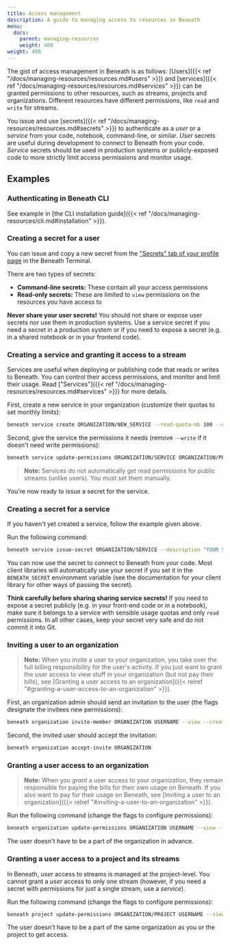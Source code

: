```yaml
---
title: Access management
description: A guide to managing access to resources in Beneath
menu:
  docs:
    parent: managing-resources
    weight: 400
weight: 400
---
```


The gist of access management in Beneath is as follows: [Users]({{< ref "/docs/managing-resources/resources.md#users" >}}) and [services]({{< ref "/docs/managing-resources/resources.md#services" >}}) can be granted permissions to other resources, such as streams, projects and organizations. Different resources have different permissions, like `read` and `write` for streams.

You issue and use [secrets]({{< ref "/docs/managing-resources/resources.md#secrets" >}}) to authenticate as a *user* or a *service* from your code, notebook, command-line, or similar. *User* secrets are useful during development to connect to Beneath from your code. *Service* secrets should be used in production systems or publicly-exposed code to more strictly limit access permissions and monitor usage.

## Examples

### Authenticating in Beneath CLI

See example in [the CLI installation guide]({{< ref "/docs/managing-resources/cli.md#installation" >}}).

### Creating a secret for a user

You can issue and copy a new secret from the ["Secrets" tab of your profile page](https://beneath.dev/-/redirects/secrets) in the Beneath Terminal.

There are two types of secrets:
- **Command-line secrets:** These contain all your access permissions
- **Read-only secrets:** These are limited to `view` permissions on the resources you have access to

**Never share your user secrets!** You should not share or expose user secrets nor use them in production systems. Use a service secret if you need a secret in a production system or if you need to expose a secret (e.g. in a shared notebook or in your frontend code).

### Creating a service and granting it access to a stream

Services are useful when deploying or publishing code that reads or writes to Beneath. You can control their access permissions, and monitor and limit their usage. Read ["Services"]({{< ref "/docs/managing-resources/resources.md#services" >}}) for more details.

First, create a new service in your organization (customize their quotas to set monthly limits):

```bash
beneath service create ORGANIZATION/NEW_SERVICE --read-quota-mb 100 --write-quota-mb 100
```

Second, give the service the permissions it needs (remove `--write` if it doesn't need write permissions):

```bash
beneath service update-permissions ORGANIZATION/SERVICE ORGANIZATION/PROJECT/STREAM --read --write 
```

> **Note:** Services do not automatically get read permissions for public streams (unlike users). You must set them manually.

You're now ready to issue a secret for the service.

### Creating a secret for a service

If you haven't yet created a service, follow the example given above.

Run the following command:

```bash
beneath service issue-secret ORGANIZATION/SERVICE --description "YOUR SECRET DESCRIPTION"
```

You can now use the secret to connect to Beneath from your code. Most client libraries will automatically use your secret if you set it in the `BENEATH_SECRET` environment variable (see the documentation for your client library for other ways of passing the secret).

**Think carefully before sharing sharing service secrets!** If you need to expose a secret publicly (e.g. in your front-end code or in a notebook), make sure it belongs to a service with sensible usage quotas and only `read` permissions. In all other cases, keep your secret very safe and do not commit it into Git.

### Inviting a user to an organization

> **Note:** When you *invite* a user to your organization, you take over the full billing responsibility for the user's activity. If you just want to grant the user access to view stuff in your organization (but not pay their bills), see [Granting a user access to an organization]({{< relref "#granting-a-user-access-to-an-organization" >}}).

First, an organization admin should send an invitation to the user (the flags designate the invitees new permissions):

```bash
beneath organization invite-member ORGANIZATION USERNAME --view --create --admin
```

Second, the invited user should accept the invitation:

```bash
beneath organization accept-invite ORGANIZATION
```

### Granting a user access to an organization

> **Note:** When you *grant* a user access to your organization, they remain responsible for paying the bills for their own usage on Beneath. If you also want to pay for their usage on Beneath, see [Inviting a user to an organization]({{< relref "#inviting-a-user-to-an-organization" >}}).

Run the following command (change the flags to configure permissions):

```bash
beneath organization update-permissions ORGANIZATION USERNAME --view --create --admin
```

The user doesn't have to be a part of the organization in advance.

### Granting a user access to a project and its streams

In Beneath, *user* access to streams is managed at the project-level. You cannot grant a *user* access to only one stream (however, if you need a secret with permissions for just a single stream, use a *service*). 

Run the following command (change the flags to configure permissions):

```bash
beneath project update-permissions ORGANIZATION/PROJECT USERNAME --view true --create true --admin true
```

The user doesn't have to be a part of the same organization as you or the project to get access.
